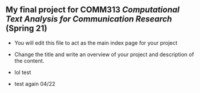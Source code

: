 ## My final project for COMM313 _Computational Text Analysis for Communication Research_ (Spring 21)

* You will edit this file to act as the main index page for your project 

* Change the title and write an overview of your project and description of the content.
* lol test
* test again 04/22